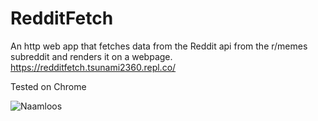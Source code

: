 # RedditFetch
An http web app that fetches data from the Reddit api from the r/memes subreddit and renders it on a webpage.  
  https://redditfetch.tsunami2360.repl.co/
  
  
Tested on Chrome
  
![Naamloos](https://user-images.githubusercontent.com/39643347/176652836-0653de6b-ee14-43ae-991c-940985321318.png)
